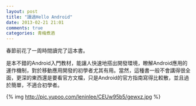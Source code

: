 ```yaml
---
layout: post
title: "讀過Hello Android"
date: 2013-02-21 21:01
comments: true
categories: 青梅煮酒
---
```

春節前花了一周時間讀完了這本書。

是本不錯的Android入門教材，能讓人快速地搭出開發環境，瞭解Android應用的運作機制，對於移動應用開發的初學者尤其有用。當然，這種書一般不會講得很全面，更深的東西還是要看官方文檔，只是Android的官方指南寫得比較散，並且過於簡單，不適合初學者。

{% img http://pic.yupoo.com/leninlee/CEUw95b5/gewxz.jpg %}

